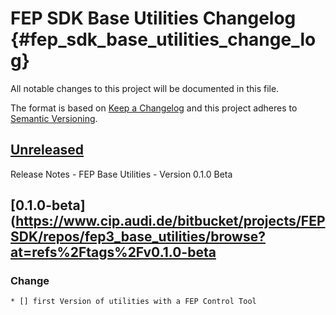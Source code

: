 <!---
  Copyright @ 2019 Audi AG. All rights reserved.
  
      This Source Code Form is subject to the terms of the Mozilla
      Public License, v. 2.0. If a copy of the MPL was not distributed
      with this file, You can obtain one at https://mozilla.org/MPL/2.0/.
  
  If it is not possible or desirable to put the notice in a particular file, then
  You may include the notice in a location (such as a LICENSE file in a
  relevant directory) where a recipient would be likely to look for such a notice.
  
  You may add additional accurate notices of copyright ownership.
  -->
# FEP SDK Base Utilities Changelog {#fep_sdk_base_utilities_change_log}
All notable changes to this project will be documented in this file.

The format is based on [Keep a Changelog](http://keepachangelog.com/en/1.0.0) and this project adheres to [Semantic Versioning](https://semver.org/lang/en).

## [Unreleased](https://www.cip.audi.de/jira/issues/?jql=project%3DFEPSDK%20AND%20component%20%3D%20%22fep%20base%20utilities%22%20AND%20level%3D%22public%22%20AND%20status!%3D%22Done%22%20AND%20status!%3DRejected%20)

Release Notes - FEP Base Utilities - Version 0.1.0 Beta

## [0.1.0-beta](https://www.cip.audi.de/bitbucket/projects/FEPSDK/repos/fep3_base_utilities/browse?at=refs%2Ftags%2Fv0.1.0-beta 

### Change
    * [] first Version of utilities with a FEP Control Tool
